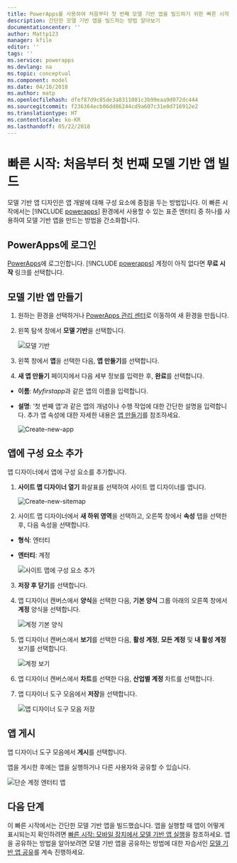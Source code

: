 ```yaml
---
title: PowerApps를 사용하여 처음부터 첫 번째 모델 기반 앱을 빌드하기 위한 빠른 시작 | Microsoft Docs
description: 간단한 모델 기반 앱을 빌드하는 방법 알아보기
documentationcenter: ''
author: Mattp123
manager: kfile
editor: ''
tags: ''
ms.service: powerapps
ms.devlang: na
ms.topic: conceptual
ms.component: model
ms.date: 04/18/2018
ms.author: matp
ms.openlocfilehash: dfef87d9c85de3a8311081c3b99eaa9d072dc444
ms.sourcegitcommit: f236364ecb06dd86244cd9a607c31e0d716912e2
ms.translationtype: HT
ms.contentlocale: ko-KR
ms.lasthandoff: 05/22/2018
---
```

# <a name="quickstart-build-your-first-model-driven-app-from-scratch"></a>빠른 시작: 처음부터 첫 번째 모델 기반 앱 빌드
모델 기반 앱 디자인은 앱 개발에 대해 구성 요소에 중점을 두는 방법입니다. 이 빠른 시작에서는 [!INCLUDE [powerapps](../../includes/powerapps.md)] 환경에서 사용할 수 있는 표준 엔터티 중 하나를 사용하여 모델 기반 앱을 만드는 방법을 간소화합니다. 

## <a name="sign-in-to-powerapps"></a>PowerApps에 로그인
[PowerApps](https://web.powerapps.com/)에 로그인합니다. [!INCLUDE [powerapps](../../includes/powerapps.md)] 계정이 아직 없다면 **무료 시작** 링크를 선택합니다. 

## <a name="create-your-model-driven-app"></a>모델 기반 앱 만들기

1.  원하는 환경을 선택하거나 [PowerApps 관리 센터](https://admin.powerapps.com/)로 이동하여 새 환경을 만듭니다.
2.  왼쪽 탐색 창에서 **모델 기반**을 선택합니다. 

    ![모델 기반](media/build-first-model-driven-app/choose-design-mode.png)

3. 왼쪽 창에서 **앱**을 선택한 다음, **앱 만들기**를 선택합니다.

4.  **새 앱 만들기** 페이지에서 다음 세부 정보를 입력한 후, **완료**를 선택합니다. 
  - **이름**: *Myfirstapp*과 같은 앱의 이름을 입력합니다. 
  - **설명**: ‘첫 번째 앱’과 같은 앱의 개념이나 수행 작업에 대한 간단한 설명을 입력합니다.
추가 앱 속성에 대한 자세한 내용은 [앱 만들기](https://docs.microsoft.com/dynamics365/customer-engagement/customize/create-edit-app#create-an-app)를 참조하세요.
 
    ![Create-new-app](media/build-first-model-driven-app/create-new-app.png)

## <a name="add-components-to-your-app"></a>앱에 구성 요소 추가
앱 디자이너에서 앱에 구성 요소를 추가합니다.
1.  **사이트 맵 디자이너 열기** 화살표를 선택하여 사이트 맵 디자이너를 엽니다. 

    ![Create-new-sitemap](media/build-first-model-driven-app/new-sitemap.png)

2.  사이트 맵 디자이너에서 **새 하위 영역**을 선택하고, 오른쪽 창에서 **속성** 탭을 선택한 후, 다음 속성을 선택합니다.
  - **형식**: 엔터티
  - **엔터티**: 계정

    ![사이트 맵에 구성 요소 추가](media/build-first-model-driven-app/sitemap.png)

3.  **저장 후 닫기**를 선택합니다.
4.  앱 디자이너 캔버스에서 **양식**을 선택한 다음, **기본 양식** 그룹 아래의 오른쪽 창에서 **계정** 양식을 선택합니다.

    ![계정 기본 양식](media/build-first-model-driven-app/main-form.png)

5.  앱 디자이너 캔버스에서 **보기**를 선택한 다음, **활성 계정**, **모든 계정** 및 **내 활성 계정** 보기를 선택합니다.

    ![계정 보기](media/build-first-model-driven-app/views.png)

6. 앱 디자이너 캔버스에서 **차트**를 선택한 다음, **산업별 계정** 차트를 선택합니다.
7. 앱 디자이너 도구 모음에서 **저장**을 선택합니다.

    ![앱 디자이너 도구 모음 저장](media/build-first-model-driven-app/app-designer-toolbar.png)
 
<!-- ##  Validate your app
This step checks for component dependencies that are required for the app to work, but haven't yet been added to the app. 

1. On the app designer canvas, select the component that indicates a dependency, such as the **Forms** component. Then, on the right-pane select the **Required** tab, expand **Entity Dependencies** and then select all required dependencies. 

    ![Add dependencies](media/build-first-model-driven-app/resolve-dependencies.png)

2. Select **Add Dependencies**.
3. On the app designer toolbar, select **Save**.  -->

## <a name="publish-your-app"></a>앱 게시
앱 디자이너 도구 모음에서 **게시**를 선택합니다.

앱을 게시한 후에는 앱을 실행하거나 다른 사용자와 공유할 수 있습니다.

![단순 계정 엔터티 앱](media/build-first-model-driven-app/accounts-quickstart-app.png)

## <a name="next-steps"></a>다음 단계
이 빠른 시작에서는 간단한 모델 기반 앱을 빌드했습니다. 앱을 실행할 때 앱이 어떻게 표시되는지 확인하려면 [빠른 시작: 모바일 장치에서 모델 기반 앱 실행](../../user/run-app-client-model-driven.md)을 참조하세요.
앱을 공유하는 방법을 알아보려면 모델 기반 앱을 공유하는 방법에 대한 자습서인 [모델 기반 앱 공유](share-model-driven-app.md)를 계속 진행하세요.
